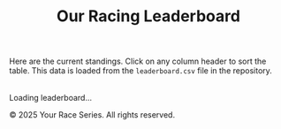 <!DOCTYPE html>
<html lang="en">
<head>
    <meta charset="UTF-8">
    <meta name="viewport" content="width=device-width, initial-scale=1.0">
    <title>Racing Series Leaderboard</title>
    <!-- Loads Tailwind CSS for styling -->
    <script src="https://cdn.tailwindcss.com"></script>
    <!-- Loads PapaParse to read the CSV file -->
    <script src="https://cdnjs.cloudflare.com/ajax/libs/PapaParse/5.4.1/papaparse.min.js"></script>
    <style>
        /* Ensures the Inter font is used */
        body {
            font-family: 'Inter', sans-serif;
        }
        /* Style for the sortable table headers */
        th.sortable {
            cursor: pointer;
            position: relative;
            user-select: none;
        }
        /* Arrows for sorting */
        th.sortable::after {
            content: ' \25B2'; /* Up arrow */
            position: absolute;
            right: 8px;
            opacity: 0.3;
        }
        th.sortable.desc::after {
            content: ' \25BC'; /* Down arrow */
        }
        th.sortable.asc::after {
            opacity: 1;
        }
    </style>
    <link rel="preconnect" href="https://fonts.googleapis.com">
    <link rel="preconnect" href="https://fonts.gstatic.com" crossorigin>
    <link href="https://fonts.googleapis.com/css2?family=Inter:wght@400;600;700&display=swap" rel="stylesheet">
</head>
<body class="bg-gray-100 p-4 md:p-8">
    <div class="max-w-7xl mx-auto bg-white rounded-lg shadow-xl overflow-hidden">
        <header class="bg-gray-800 text-white p-6">
            <h1 class="text-2xl md:text-3xl font-bold">Our Racing Leaderboard</h1>
        </header>        
        <main class="p-4 md:p-6">
            <p class="text-gray-700 mb-6">
                Here are the current standings. Click on any column header to sort the table.
                This data is loaded from the <code>leaderboard.csv</code> file in the repository.
            </p>
            <!-- 
              DYNAMIC TABLE CONTAINER
              This div will hold the table generated from the CSV file.
            -->
            <div id="table-container" class="w-full overflow-x-auto rounded-lg border border-gray-300">
                <table id="leaderboard-table" class="w-full min-w-[1000px] text-left text-sm">
                    <!-- Table header will be generated by JavaScript -->
                    <thead class="bg-gray-100 text-gray-700 uppercase tracking-wider">
                    </thead>
                    <!-- Table body will be generated by JavaScript -->
                    <tbody class="divide-y divide-gray-200">
                    </tbody>
                </table>
            </div>
            <div id="loading-message" class="text-center p-8 text-gray-500">
                Loading leaderboard...
            </div>
        </main>        
        <footer class="p-6 bg-gray-50 border-t border-gray-200">
            <p class="text-center text-gray-500 text-sm">
                &copy; 2025 Your Race Series. All rights reserved.
            </p>
        </footer>
    </div>
    <script>
        document.addEventListener("DOMContentLoaded", () => {
            const tableElement = document.getElementById("leaderboard-table");
            const thead = tableElement.querySelector("thead");
            const tbody = tableElement.querySelector("tbody");
            const loadingMessage = document.getElementById("loading-message");
            let tableData = []; // To store the parsed data
            let sortColumn = 0; // Default sort column (Rank)
            let sortDirection = 'asc'; // Default sort direction
            /**
             * Fetches and parses the CSV file
             */
            function loadLeaderboard() {
                Papa.parse("leaderboard.csv", {
                    download: true,
                    header: true,
                    skipEmptyLines: true,
                    complete: (results) => {
                        if (results.data && results.data.length > 0) {
                            tableData = results.data;
                            buildTable();
                            loadingMessage.style.display = 'none';
                            tableElement.style.display = 'table';
                        } else {
                            loadingMessage.textContent = "Could not load or parse leaderboard.csv.";
                            console.error("PapaParse errors:", results.errors);
                        }
                    },
                    error: (err) => {
                        loadingMessage.textContent = "Error fetching leaderboard.csv.";
                        console.error("Error fetching CSV:", err);
                    }
                });
            }
            /**
             * Builds the table header and body
             */
            function buildTable() {
                // Clear existing table content
                thead.innerHTML = "";
                tbody.innerHTML = "";
                // 1. Build Header
                const headers = Object.keys(tableData[0]);
                const headerRow = document.createElement("tr");
                headers.forEach((header, index) => {
                    const th = document.createElement("th");
                    th.textContent = header;
                    th.className = "p-4 font-semibold sortable";
                    th.dataset.colIndex = index;
                    // Add sorting class
                    if (index === sortColumn) {
                        th.classList.add(sortDirection);
                    }
                    // Add click event for sorting
                    th.addEventListener("click", () => handleSort(index));
                    headerRow.appendChild(th);
                });
                thead.appendChild(headerRow);
                // 2. Build Body
                tableData.forEach(row => {
                    const tr = document.createElement("tr");
                    tr.className = "hover:bg-gray-50";
                    headers.forEach(header => {
                        const td = document.createElement("td");
                        td.textContent = row[header];
                        td.className = "p-4";
                        tr.appendChild(td);
                    });
                    tbody.appendChild(tr);
                });
            }
            /**
             * Handles the logic for sorting the table
             */
            function handleSort(columnIndex) {
                // Toggle direction if clicking the same column
                if (columnIndex === sortColumn) {
                    sortDirection = sortDirection === 'asc' ? 'desc' : 'asc';
                } else {
                    sortColumn = columnIndex;
                    sortDirection = 'asc';
                }
                const headerKey = Object.keys(tableData[0])[sortColumn];
                // Sort the data
                tableData.sort((a, b) => {
                    const valA = a[headerKey];
                    const valB = b[headerKey];
                    // Try to sort as numbers first
                    const numA = parseFloat(valA);
                    const numB = parseFloat(valB);
                    let comparison = 0;
                    if (!isNaN(numA) && !isNaN(numB)) {
                        comparison = numA - numB; // Number comparison
                    } else {
                        comparison = valA.localeCompare(valB); // String comparison
                    }
                    return sortDirection === 'asc' ? comparison : -comparison;
                });
                // Re-build the table with sorted data
                buildTable();
            }
            // Initial load
            tableElement.style.display = 'none'; // Hide table until data is loaded
            loadLeaderboard();
        });
    </script>
</body>
</html>


